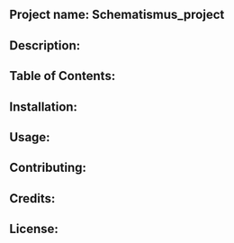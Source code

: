 ## Project name: Schematismus_project

## Description: 

## Table of Contents: 

## Installation: 

## Usage: 

## Contributing: 

## Credits: 

## License:  
